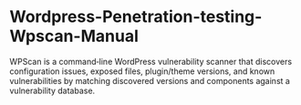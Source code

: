 # Wordpress-Penetration-testing-Wpscan-Manual
WPScan is a command‑line WordPress vulnerability scanner that discovers configuration issues, exposed files, plugin/theme versions, and known vulnerabilities by matching discovered versions and components against a vulnerability database.
